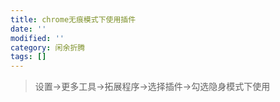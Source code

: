 ```yaml
---
title: chrome无痕模式下使用插件
date: ''
modified: ''
category: 闲余折腾
tags: []
---
```



> 设置->更多工具->拓展程序->选择插件->勾选隐身模式下使用